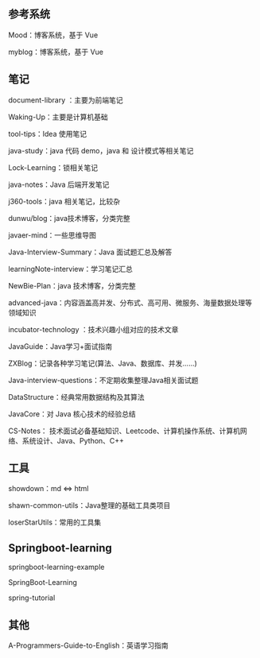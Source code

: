 ## 参考系统

Mood：博客系统，基于 Vue

myblog：博客系统，基于 Vue

## 笔记

document-library ：主要为前端笔记

Waking-Up：主要是计算机基础

tool-tips：Idea 使用笔记

java-study：java 代码 demo，java 和 设计模式等相关笔记

Lock-Learning：锁相关笔记

java-notes：Java 后端开发笔记

j360-tools：java 相关笔记，比较杂

dunwu/blog：java技术博客，分类完整

javaer-mind：一些思维导图

Java-Interview-Summary：Java 面试题汇总及解答

learningNote-interview：学习笔记汇总

NewBie-Plan：java 技术博客，分类完整

advanced-java：内容涵盖高并发、分布式、高可用、微服务、海量数据处理等领域知识

incubator-technology ：技术兴趣小组对应的技术文章      

JavaGuide：Java学习+面试指南

ZXBlog：记录各种学习笔记(算法、Java、数据库、并发......)     

Java-interview-questions：不定期收集整理Java相关面试题    

DataStructure：经典常用数据结构及其算法

JavaCore：对 Java 核心技术的经验总结

CS-Notes： 技术面试必备基础知识、Leetcode、计算机操作系统、计算机网络、系统设计、Java、Python、C++      

## 工具

showdown：md <=> html

shawn-common-utils：Java整理的基础工具类项目    

loserStarUtils：常用的工具集

## Springboot-learning

springboot-learning-example 

SpringBoot-Learning 

spring-tutorial 

## 其他

A-Programmers-Guide-to-English：英语学习指南